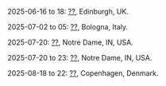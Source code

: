 2025-06-16 to 18: [??](https://www.eventcreate.com/e/fqc2025 "FQC 2025 explores quantum computing foundations, focusing on quantum algorithms, complexity, and error correction. Topics include quantum circuit design, decoherence mitigation, and applications in cryptography and optimization, emphasizing theoretical underpinnings of quantum computational systems."), Edinburgh, UK.

2025-07-02 to 05: [??](https://qubip.eu/qsns2025/ "QSNS 2025 focuses on quantum-secure networks, covering quantum key distribution, post-quantum cryptography, and secure quantum protocols. Topics include network security, quantum internet, and applications in telecommunications, emphasizing quantum-safe communication systems and architectures."), Bologna, Italy.

2025-07-20: [??](https://sites.google.com/view/quasar25 "QUASAR 2025 focuses on quantum algorithms and software, covering variational algorithms, quantum simulation, and software frameworks. Topics include quantum machine learning, error mitigation, and applications in chemistry and optimization, emphasizing practical quantum computing research and development."), Notre Dame, IN, USA.

2025-07-20 to 23: [??](https://hpdc.sci.utah.edu/2025/ "HPDC 2025 focuses on high-performance parallel and distributed computing, covering cluster computing, accelerators, and cloud systems. Topics include parallel algorithms, big data processing, and applications in AI and scientific computing, emphasizing scalable high-performance computational architectures."), Notre Dame, IN, USA.

2025-08-18 to 22: [??](https://qmath.ku.dk/events/conferences/representation-theory-in-quantum-information-science/), Copenhagen, Denmark.

